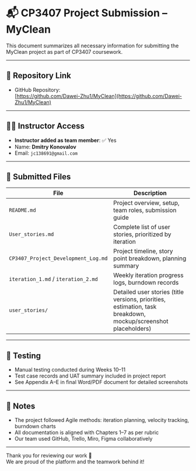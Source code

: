 # 📬 CP3407 Project Submission – MyClean

This document summarizes all necessary information for submitting the MyClean project as part of CP3407 coursework.

---

## 📎 Repository Link

- GitHub Repository:  
  [https://github.com/Dawei-Zhu1/MyClean](https://github.com/Dawei-Zhu1/MyClean)

---

## 🧑‍🏫 Instructor Access

- **Instructor added as team member**: ✅ Yes  
- Name: **Dmitry Konovalov**  
- Email: `jc138691@gmail.com`

---

## 📂 Submitted Files

| File | Description |
|------|-------------|
| `README.md` | Project overview, setup, team roles, submission guide |
| `User_stories.md` | Complete list of user stories, prioritized by iteration |
| `CP3407_Project_Development_Log.md` | Project timeline, story point breakdown, planning summary |
| `iteration_1.md` / `iteration_2.md` | Weekly iteration progress logs, burndown records |
| `user_stories/` | Detailed user stories (title versions, priorities, estimation, task breakdown, mockup/screenshot placeholders)

---

## 🧪 Testing

- Manual testing conducted during Weeks 10–11
- Test case records and UAT summary included in project report
- See Appendix A–E in final Word/PDF document for detailed screenshots

---

## 🧠 Notes

- The project followed Agile methods: iteration planning, velocity tracking, burndown charts
- All documentation is aligned with Chapters 1–7 as per rubric
- Our team used GitHub, Trello, Miro, Figma collaboratively

---

Thank you for reviewing our work 🙏  
We are proud of the platform and the teamwork behind it!
